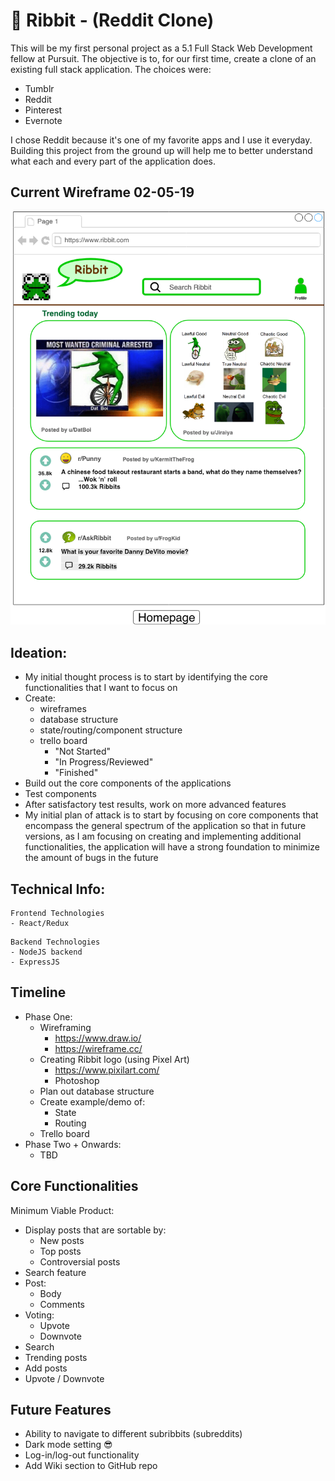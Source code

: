 # 🐸 Ribbit - (Reddit Clone)

This will be my first personal project as a 5.1 Full Stack Web Development fellow at Pursuit. The objective is to, for our first time, create a clone of an existing full stack application. The choices were:

- Tumblr
- Reddit
- Pinterest
- Evernote

I chose Reddit because it's one of my favorite apps and I use it everyday. Building this project from the ground up will help me to better understand what each and every part of the application does.

## Current Wireframe 02-05-19

![Ribbit](/photos/wireframe.png)

## Ideation:

- My initial thought process is to start by identifying the core functionalities that I want to focus on
- Create:
  - wireframes
  - database structure
  - state/routing/component structure
  - trello board
    - "Not Started"
    - "In Progress/Reviewed"
    - "Finished"
- Build out the core components of the applications
- Test components
- After satisfactory test results, work on more advanced features
- My initial plan of attack is to start by focusing on core components that encompass the general spectrum of the application so that in future versions, as I am focusing on creating and implementing additional functionalities, the application will have a strong foundation to minimize the amount of bugs in the future

## Technical Info:

```
Frontend Technologies
- React/Redux
```

```
Backend Technologies
- NodeJS backend
- ExpressJS
```

## Timeline

- Phase One:
  - Wireframing
    - https://www.draw.io/
    - https://wireframe.cc/
  - Creating Ribbit logo (using Pixel Art)
    - https://www.pixilart.com/
    - Photoshop
  - Plan out database structure
  - Create example/demo of:
    - State
    - Routing
  - Trello board
- Phase Two + Onwards:
  - TBD

## Core Functionalities

Minimum Viable Product:

<!-- Reddit: Users, Posts, Comments, Upvotes/Downvotes, Subreddits -->

- Display posts that are sortable by:
  - New posts
  - Top posts
  - Controversial posts
- Search feature
- Post:
  - Body
  - Comments
- Voting:
  - Upvote
  - Downvote
- Search
- Trending posts
- Add posts
- Upvote / Downvote

## Future Features

- Ability to navigate to different subribbits (subreddits)
- Dark mode setting 😎
- Log-in/log-out functionality
- Add Wiki section to GitHub repo

